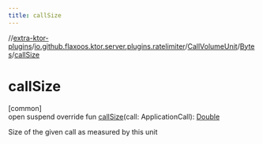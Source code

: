 ```yaml
---
title: callSize
---
```


//[extra-ktor-plugins](../../../../index.md)/[io.github.flaxoos.ktor.server.plugins.ratelimiter](../../index.md)/[CallVolumeUnit](../index.md)/[Bytes](index.md)/[callSize](call-size.md)

# callSize

[common]\
open suspend override fun [callSize](call-size.md)(call:
ApplicationCall): [Double](https://kotlinlang.org/api/latest/jvm/stdlib/kotlin/-double/index.md)

Size of the given call as measured by this unit




